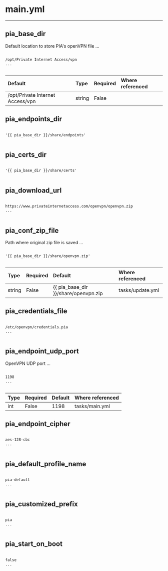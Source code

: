 



# main.yml
  
---
## pia_base_dir


Default location to store PIA\'s openVPN file
...
  
```

/opt/Private Internet Access/vpn
...
  
```
|Default|Type|Required|Where referenced|
| :--- | :--- | :--- | :--- |
|/opt/Private Internet Access/vpn|string|False||

## pia_endpoints_dir
  
```

'{{ pia_base_dir }}/share/endpoints'
  
```
## pia_certs_dir
  
```

'{{ pia_base_dir }}/share/certs'
  
```
## pia_download_url
  
```

https://www.privateinternetaccess.com/openvpn/openvpn.zip
...
  
```
## pia_conf_zip_file


Path where original zip file is saved
...
  
```

'{{ pia_base_dir }}/share/openvpn.zip'
  
```
|Type|Required|Default|Where referenced|
| :--- | :--- | :--- | :--- |
|string|False|{{ pia_base_dir }}/share/openvpn.zip|tasks/update.yml<br/>|

## pia_credentials_file
  
```

/etc/openvpn/credentials.pia
...
  
```
## pia_endpoint_udp_port


OpenVPN UDP port
...
  
```

1198
...
  
```
|Type|Required|Default|Where referenced|
| :--- | :--- | :--- | :--- |
|int|False|1198|tasks/main.yml<br/>|

## pia_endpoint_cipher
  
```

aes-128-cbc
...
  
```
## pia_default_profile_name
  
```

pia-default
...
  
```
## pia_customized_prefix
  
```

pia
...
  
```
## pia_start_on_boot
  
```

false
...
  
```
